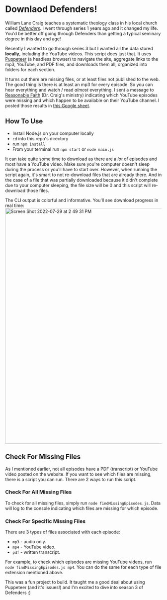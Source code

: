 # Downlaod Defenders!

William Lane Craig teaches a systematic theology class in his local church called _[Defenders](https://www.reasonablefaith.org/podcasts/defenders-podcast-series-3)_. I went through series 1 years ago and it changed my life. You'd be better off going through Defenders than getting a typical seminary degree in this day and age!

Recently I wanted to go through series 3 but I wanted all the data stored **locally**, including the YouTube videos. This script does just that. It uses [Puppeteer](https://pptr.dev/) (a headless browser) to navigate the site, aggregate links to the mp3, YouTube, and PDF files, and downloads them all, organized into folders for each section.

It turns out there are missing files, or at least files not published to the web. The good thing is there is at least an mp3 for every episode. So you can hear everything and watch / read _almost_ everything. I sent a message to [Reasonable Faith](https://www.reasonablefaith.org/) (Dr. Craig's ministry) indicating which YouTube episodes were missing and which happen to be available on their YouTube channel. I posted those results in [this Google sheet](https://docs.google.com/spreadsheets/d/1NCLpk6K6ozirjHFBqVyZP1-JzRuMUPC2aLi0b1W4szo/edit#gid=0).

## How To Use

- Install Node.js on your computer locally
- `cd` into this repo's directory
- run `npm install`
- From your terminal run `npm start` or `node main.js`

It can take quite some time to download as there are a _lot_ of episodes and most have a YouTube video. Make sure you're computer doesn't sleep during the process or you'll have to start over. However, when running the script again, it's smart to not re-download files that are already there. And in the case of a file that was partially downloaded because it didn't complete due to your computer sleeping, the file size will be 0 and this script will re-download those files.

The CLI output is colorful and informative. You'll see download progress in real time:
<img width="758" alt="Screen Shot 2022-07-29 at 2 49 31 PM" src="https://user-images.githubusercontent.com/11034792/182666346-a108658f-9c78-4057-b5d7-73937e438f7c.png">

## Check For Missing Files

As I mentioned earlier, not all episodes have a PDF (transcript) or YouTube video posted on the website. If you want to see which files are missing, there is a script you can run. There are 2 ways to run this script.

### Check For All Missing Files

To check for all missing files, simply run `node findMissingEpisodes.js`. Data will log to the console indicating which files are missing for which episode.

### Check For Specific Missing Files

There are 3 types of files associated with each episode:

- `mp3` - audio only.
- `mp4` - YouTube video.
- `pdf` - written transcript.

For example, to check which episodes are missing YouTube videos, run `node findMissingEpisodes.js mp4`. You can do the same for each type of file extension mentioned above.

This was a fun project to build. It taught me a good deal about using Puppeteer (and it's issues!) and I'm excited to dive into season 3 of Defenders :)
